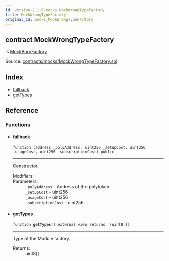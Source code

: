 ```yaml
---
id: version-2.1.0-mocks_MockWrongTypeFactory
title: MockWrongTypeFactory
original_id: mocks_MockWrongTypeFactory
---
```


<div class="contract-doc"><div class="contract"><h2 class="contract-header"><span class="contract-kind">contract</span> MockWrongTypeFactory</h2><p class="base-contracts"><span>is</span> <a href="mocks_MockBurnFactory.html">MockBurnFactory</a></p><div class="source">Source: <a href="https://github.com/PolymathNetwork/polymath-core/blob/v2.1.0/contracts/mocks/MockWrongTypeFactory.sol" target="_blank">contracts/mocks/MockWrongTypeFactory.sol</a></div></div><div class="index"><h2>Index</h2><ul><li><a href="mocks_MockWrongTypeFactory.html#">fallback</a></li><li><a href="mocks_MockWrongTypeFactory.html#getTypes">getTypes</a></li></ul></div><div class="reference"><h2>Reference</h2><div class="functions"><h3>Functions</h3><ul><li><div class="item function"><span id="fallback" class="anchor-marker"></span><h4 class="name">fallback</h4><div class="body"><code class="signature">function <strong></strong><span>(address _polyAddress, uint256 _setupCost, uint256 _usageCost, uint256 _subscriptionCost) </span><span>public </span></code><hr/><div class="description"><p>Constructor.</p></div><dl><dt><span class="label-modifiers">Modifiers:</span></dt><dd></dd><dt><span class="label-parameters">Parameters:</span></dt><dd><div><code>_polyAddress</code> - Address of the polytoken</div><div><code>_setupCost</code> - uint256</div><div><code>_usageCost</code> - uint256</div><div><code>_subscriptionCost</code> - uint256</div></dd></dl></div></div></li><li><div class="item function"><span id="getTypes" class="anchor-marker"></span><h4 class="name">getTypes</h4><div class="body"><code class="signature">function <strong>getTypes</strong><span>() </span><span>external </span><span>view </span><span>returns  (uint8[]) </span></code><hr/><div class="description"><p>Type of the Module factory.</p></div><dl><dt><span class="label-return">Returns:</span></dt><dd>uint8[]</dd></dl></div></div></li></ul></div></div></div>
